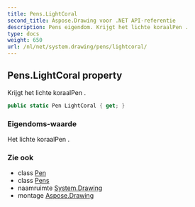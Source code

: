 ```yaml
---
title: Pens.LightCoral
second_title: Aspose.Drawing voor .NET API-referentie
description: Pens eigendom. Krijgt het lichte koraalPen .
type: docs
weight: 650
url: /nl/net/system.drawing/pens/lightcoral/
---
```

## Pens.LightCoral property

Krijgt het lichte koraalPen .

```csharp
public static Pen LightCoral { get; }
```

### Eigendoms-waarde

Het lichte koraalPen .

### Zie ook

* class [Pen](../../pen/)
* class [Pens](../)
* naamruimte [System.Drawing](../../pens/)
* montage [Aspose.Drawing](../../../)


